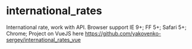 # international_rates
International rate, work with API.
Browser support IE 9+; FF 5+; Safari 5+; Chrome;
Project on VueJS here https://github.com/yakovenko-sergey/international_rates_vue
